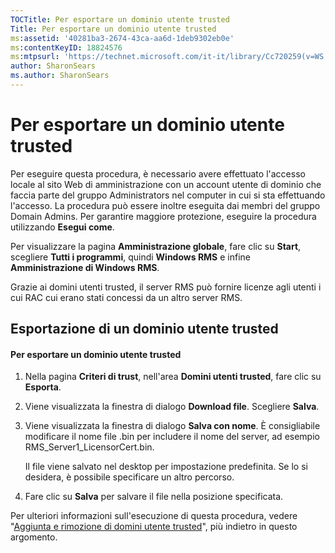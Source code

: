 ```yaml
---
TOCTitle: Per esportare un dominio utente trusted
Title: Per esportare un dominio utente trusted
ms:assetid: '40281ba3-2674-43ca-aa6d-1deb9302eb0e'
ms:contentKeyID: 18824576
ms:mtpsurl: 'https://technet.microsoft.com/it-it/library/Cc720259(v=WS.10)'
author: SharonSears
ms.author: SharonSears
---
```


Per esportare un dominio utente trusted
=======================================

Per eseguire questa procedura, è necessario avere effettuato l'accesso locale al sito Web di amministrazione con un account utente di dominio che faccia parte del gruppo Administrators nel computer in cui si sta effettuando l'accesso. La procedura può essere inoltre eseguita dai membri del gruppo Domain Admins. Per garantire maggiore protezione, eseguire la procedura utilizzando **Esegui come**.

Per visualizzare la pagina **Amministrazione globale**, fare clic su **Start**, scegliere **Tutti i programmi**, quindi **Windows RMS** e infine **Amministrazione di Windows RMS**.

Grazie ai domini utenti trusted, il server RMS può fornire licenze agli utenti i cui RAC cui erano stati concessi da un altro server RMS.

Esportazione di un dominio utente trusted
-----------------------------------------

#### Per esportare un dominio utente trusted

1.  Nella pagina **Criteri di trust**, nell'area **Domini utenti trusted**, fare clic su **Esporta**.

2.  Viene visualizzata la finestra di dialogo **Download file**. Scegliere **Salva**.

3.  Viene visualizzata la finestra di dialogo **Salva con nome**. È consigliabile modificare il nome file .bin per includere il nome del server, ad esempio RMS\_Server1\_LicensorCert.bin.

    Il file viene salvato nel desktop per impostazione predefinita. Se lo si desidera, è possibile specificare un altro percorso.

4.  Fare clic su **Salva** per salvare il file nella posizione specificata.

Per ulteriori informazioni sull'esecuzione di questa procedura, vedere "[Aggiunta e rimozione di domini utente trusted](https://technet.microsoft.com/7c440b15-01c4-49f1-b43c-00f67f3388c1)", più indietro in questo argomento.
